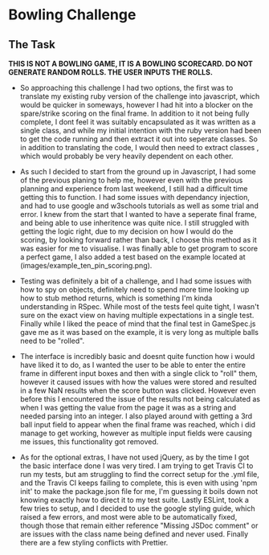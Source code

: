 
Bowling Challenge
=================
## The Task

**THIS IS NOT A BOWLING GAME, IT IS A BOWLING SCORECARD. DO NOT GENERATE RANDOM ROLLS. THE USER INPUTS THE ROLLS.**

*  So approaching this challenge I had two options, the first was to translate my existing ruby version of the challenge into javascript, which would be quicker in someways, however I had hit into a blocker on the spare/strike scoring on the final frame. In addition to it not being fully complete, I dont feel it was suitably encapsulated as it was written as a single class, and while my initial intention with the ruby version had been to get the code running and then extract it out into seperate classes. So in addition to translating the code, I would then need to extract classes , which would probably be very heavily dependent on each other. 

*   As such I decided to start from the ground up in Javascript, I had some of the previous planing to help me, however even with the previous planning and experience from last weekend, I still had a difficult time getting this to function. I had some issues with dependancy injection, and had to use google and w3schools tutorials as well as some trial and error. I knew from the start that I wanted to have a seperate final frame, and being able to use inheritence was quite nice. I still struggled with getting the logic right, due to my decision on how I would do the scoring, by looking forward rather than back, I choose this method as it was easier for me to visualise. I was finally able to get program to score a perfect game, I also added a test based on the example located at (images/example_ten_pin_scoring.png).

*   Testing was definitely a bit of a challenge, and I had some issues with how to spy on objects, definitely need to spend more time looking up how to stub method returns, which is something I'm kinda understanding in RSpec. While most of the tests feel quite tight, I wasn't sure on the exact view on having multiple expectations in a single test. Finally while I liked the peace of mind that the final test in GameSpec.js gave me as it was based on the example, it is very long as multiple balls need to be "rolled". 

* The interface is incredibly basic and doesnt quite function how i would have liked it to do, as I wanted the user to be able to enter the entire frame in different input boxes and then with a single click to "roll" them, however it caused issues with how the values were stored and resulted in a few NaN results when the score button was clicked. However even before this I encountered the issue of the results not being calculated as when I was getting the value from the page it was as a string and needed parsing into an integer. I also played around with getting a 3rd ball input field to appear when the final frame was reached, which i did manage to get working, however as multiple input fields were causing me issues, this functionality got removed. 

* As for the optional extras, I have not used jQuery, as by the time I got the basic interface done I was very tired. I am trying to get Travis CI to run my tests, but am struggling to find the correct setup for the .yml file, and the Travis CI keeps failing to complete, this is even with using 'npm init' to make the package.json file for me, I'm guessing it boils down not knowing exactly how to direct it to my test suite.  Lastly ESLint, took a few tries to setup, and I decided to use the google styling guide, which raised a few errors, and most were able to be automatically fixed, though those that remain either reference "Missing JSDoc comment" or are issues with the class name being defined and never used. Finally there are a few styling conflicts with Prettier. 
